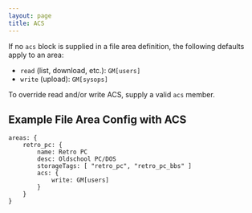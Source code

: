 ```yaml
---
layout: page
title: ACS
---
```


If no `acs` block is supplied in a file area definition, the following defaults apply to an area:
* `read` (list, download, etc.): `GM[users]`
* `write` (upload): `GM[sysops]`

To override read and/or write ACS, supply a valid `acs` member.

## Example File Area Config with ACS

```hjson
areas: {
	retro_pc: {
		name: Retro PC
		desc: Oldschool PC/DOS
		storageTags: [ "retro_pc", "retro_pc_bbs" ]
		acs: {
			write: GM[users]
		}
	}
}
```